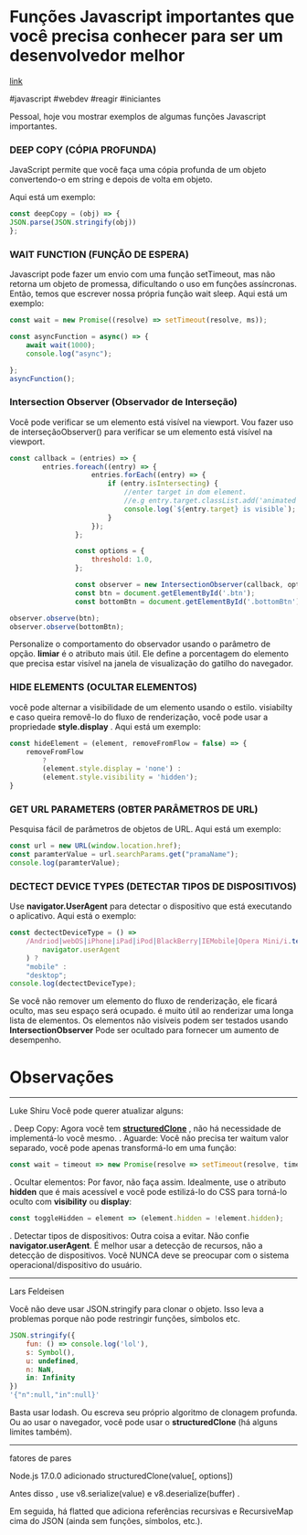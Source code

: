 # Funções Javascript importantes que você precisa conhecer para ser um desenvolvedor melhor

[link](https://dev.to/asapsonter/important-javascript-functions-you-have-to-know-to-be-a-better-developer-2if8)

#javascript
#webdev
#reagir
#iniciantes

Pessoal, hoje vou mostrar exemplos de algumas funções Javascript importantes.

### DEEP COPY (CÓPIA PROFUNDA)
JavaScript permite que você faça uma cópia profunda de um objeto convertendo-o em string e depois de volta em objeto.

Aqui está um exemplo:
```javascript
const deepCopy = (obj) => { 
JSON.parse(JSON.stringify(obj)) 
};
```
### WAIT FUNCTION (FUNÇÃO DE ESPERA)
Javascript pode fazer um envio com uma função setTimeout,
mas não retorna um objeto de promessa, dificultando o uso em funções assíncronas. Então, temos que escrever nossa própria função wait sleep.
Aqui está um exemplo:
```javascript
const wait = new Promise((resolve) => setTimeout(resolve, ms));

const asyncFunction = async() => {
    await wait(1000);
    console.log("async");

};
asyncFunction();
```

### Intersection Observer (Observador de Interseção)
Você pode verificar se um elemento está visível na viewport.
Vou fazer uso de interseçãoObserver()
para verificar se um elemento está visível na viewport.
```javascript
const callback = (entries) => {
        entries.foreach((entry) => {
                    entries.forEach((entry) => {
                        if (entry.isIntersecting) {
                            //enter target in dom element.
                            //e.g entry.target.classList.add('animated');
                            console.log(`${entry.target} is visible`);
                        }
                    });
                };

                const options = {
                    threshold: 1.0,
                };

                const observer = new IntersectionObserver(callback, options);
                const btn = document.getElementById('.btn');
                const bottomBtn = document.getElementById('.bottomBtn');

observer.observe(btn); 
observer.observe(bottomBtn);
```
Personalize o comportamento do observador usando o parâmetro de opção. **limiar** é o atributo mais útil.
Ele define a porcentagem do elemento que precisa estar visível na janela de visualização do gatilho do navegador.

### HIDE ELEMENTS (OCULTAR ELEMENTOS)
você pode alternar a visibilidade de um elemento usando o estilo. visiabilty e caso queira removê-lo do fluxo de renderização, você pode usar a propriedade **style.display** .
Aqui está um exemplo:
```javascript
const hideElement = (element, removeFromFlow = false) => {
    removeFromFlow
        ?
        (element.style.display = 'none') :
        (element.style.visibility = 'hidden');
}
```

### GET URL PARAMETERS (OBTER PARÂMETROS DE URL)
Pesquisa fácil de parâmetros de objetos de URL.
Aqui está um exemplo:
```javascript
const url = new URL(window.location.href);
const paramterValue = url.searchParams.get("pramaName");
console.log(paramterValue);
```

### DECTECT DEVICE TYPES (DETECTAR TIPOS DE DISPOSITIVOS)
Use **navigator.UserAgent** para detectar o dispositivo que está executando o aplicativo.
Aqui está o exemplo:
```javascript
const dectectDeviceType = () =>
    /Andriod|webOS|iPhone|iPad|iPod|BlackBerry|IEMobile|Opera Mini/i.test(
        navigator.userAgent
    ) ?
    "mobile" :
    "desktop";
console.log(dectectDeviceType);
```

Se você não remover um elemento do fluxo de renderização, ele ficará oculto, mas seu espaço será ocupado. é muito útil ao renderizar uma longa lista de elementos.
Os elementos não visíveis podem ser testados usando **IntersectionObserver** Pode ser ocultado para fornecer um aumento de desempenho.

# Observações
___
Luke Shiru
Você pode querer atualizar alguns:

. Deep Copy: Agora você tem **[structuredClone](https://developer.mozilla.org/en-US/docs/Web/API/structuredClone)** , não há necessidade de implementá-lo você mesmo.
. Aguarde: Você não precisa ter waitum valor separado, você pode apenas transformá-lo em uma função:
```javascript
const wait = timeout => new Promise(resolve => setTimeout(resolve, timeout));
```
. Ocultar elementos: Por favor, não faça assim. Idealmente, use o atributo **hidden** que é mais acessível e você pode estilizá-lo do CSS para torná-lo oculto com **visibility** ou **display**:
```javascript
const toggleHidden = element => (element.hidden = !element.hidden);
```
. Detectar tipos de dispositivos: Outra coisa a evitar. Não confie **navigator.userAgent**. É melhor usar a detecção de recursos, não a detecção de dispositivos. Você NUNCA deve se preocupar com o sistema operacional/dispositivo do usuário.

___

Lars Feldeisen

Você não deve usar JSON.stringify para clonar o objeto. Isso leva a problemas porque não pode restringir funções, símbolos etc.
```javascript
JSON.stringify({ 
    fun: () => console.log('lol'), 
    s: Symbol(), 
    u: undefined, 
    n: NaN, 
    in: Infinity
})
'{"n":null,"in":null}'
````
Basta usar lodash. Ou escreva seu próprio algoritmo de clonagem profunda. Ou ao usar o navegador, você pode usar o **structuredClone** (há alguns limites também).

____

fatores de pares

Node.js 17.0.0 adicionado structuredClone(value[, options])

Antes disso , use v8.serialize(value) e v8.deserialize(buffer) .

Em seguida, há flatted que adiciona referências recursivas e RecursiveMap cima do JSON (ainda sem funções, símbolos, etc.).
